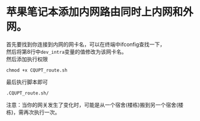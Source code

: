 # 苹果笔记本添加内网路由同时上内网和外网。
首先要找到你连接到内网的网卡名，可以在终端中ifconfig查找一下，</br>
然后将第8行中`dev_intra`变量的值修改为该网卡名。</br>
然后添加执行权限 </br>
```
chmod +x CQUPT_route.sh
```
最后执行脚本即可
```
.CQUPT_route.sh/
```
注意：当你的网关发生了变化时，可能是从一个宿舍(楼栋)搬到另一个宿舍(楼栋)，需再次执行一次。
